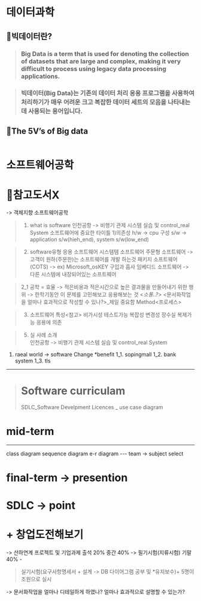<h1 id="데이터과학">데이터과학</h1>
<h2 id="📌빅데이터란">📌빅데이터란?</h2>
<blockquote>
<h3 id="big-data-is-a-term-that-is-used-for-denoting-the-collection-of-datasets-that-are-large-and-complex-making-it-very-difficult-to-process-using-legacy-data-processing-applications">Big Data is a term that is used for denoting the collection of datasets that are large and complex, making it very difficult to process using legacy data processing applications.</h3>
</blockquote>
<blockquote>
<h3 id="빅데이터big-data는-기존의-데이터-처리-응용-프로그램을-사용하여-처리하기가-매우-어려운-크고-복잡한-데이터-세트의-모음을-나타내는-데-사용되는-용어입니다">빅데이터(Big Data)는 기존의 데이터 처리 응용 프로그램을 사용하여 처리하기가 매우 어려운 크고 복잡한 데이터 세트의 모음을 나타내는 데 사용되는 용어입니다.</h3>
</blockquote>
<h2 id="📌the-5vs-of-big-data">📌The 5V’s of Big data</h2>
<p><img alt="" src="https://velog.velcdn.com/images/mi_nini/post/e1922fba-4057-49a3-a802-43d85f1efb2d/image.png" /></p>
<h1 id="소프트웨어공학">소프트웨어공학</h1>
<h1 id="📌참고도서x">📌참고도서X</h1>
<p>-&gt; 객체지향 소프트웨어공학</p>
<blockquote>
<ol>
<li>what is software
인천공항 -&gt; 비행기 관제 시스템 실습 및 control_real System
소프트웨어에 중요한 타이틀
1)의존성
h/w -&gt; cpu 구성 
s/w -&gt; application s/w(hieh_end), system s/w(low_end)</li>
</ol>
</blockquote>
<blockquote>
<ol start="2">
<li>software유형
응용 소프트웨어
시스템템 소프트웨어
주문형 소프트웨어 -&gt; 고객이 원하(주문한)는 소프트웨어를 개발 하는것
패키지 소프트웨어(COTS) -&gt; ex) Microsoft_osKEY 구입과 흡사
임베디드 소프트웨어 -&gt; 다른 시스템에 내장되어있는 소프트웨어</li>
</ol>
</blockquote>
<blockquote>
<p>2_1 공학 = 효율 -&gt; 적은비용과 적은시간으로 높은 결과물을 만들어내기 위한 행위
-&gt; 한학기동안 이 문제를 고민해보고 응용해보는 것 
&lt;<em>소통..?&gt;
&lt;</em>문서화작업을 얼마나 효과적으로 작성할 수 있나?&gt;_제일 중요함
Method&lt;프로세스&gt;</p>
</blockquote>
<blockquote>
<ol start="3">
<li>소프트웨어 특성&lt;참고&gt;
비가시성
테스트가능
복잡성
변경성
장수실 
복제가능
응용에 의존</li>
</ol>
</blockquote>
<blockquote>
<ol start="5">
<li>실 사례 소개<br />인천공항 -&gt; 비행기 관제 시스템 실습 및 control_real System</li>
</ol>
</blockquote>
<ol>
<li>raeal world -&gt; software Change *benefit
1_1. sopingmall
1_2. bank system
1_3. tls</li>
</ol>
<hr />
<blockquote>
<h1 id="software-curriculam">Software curriculam</h1>
<p>SDLC_Software Develpment Licences _
use case diagram</p>
</blockquote>
<h1 id="mid-term">mid-term</h1>
<hr />
<p>class diagram
sequence diagram
e-r diagram 
--- team -&gt; subject select</p>
<h1 id="final-term---presention">final-term -&gt; presention</h1>
<h1 id="sdlc---point">SDLC -&gt; point</h1>
<h1 id="-창업도전해보기">+ 창업도전해보기</h1>
<p>-&gt; 산하연계 프로젝트 및 기업과제
출석 20%
중간 40% -&gt; 필기시험(지류시험)
기말 40% -</p>
<blockquote>
<p>실기시험(요구사항명세서 + 설계 -&gt; DB 다이어그램 공부 및 *유지보수)+ 5명이 조원으로 실시</p>
</blockquote>
<p>-&gt; 문서화작업을 얼마나 디테일하게 하였나? 얼마나 효과적으로 설명할 수 있는가? </p>